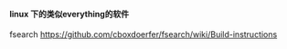 #### linux 下的类似everything的软件
fsearch
https://github.com/cboxdoerfer/fsearch/wiki/Build-instructions
